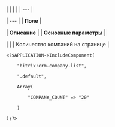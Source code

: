 |  |  |  |
| --- |

| --- |
| **Поле** |

| **Описание** |
| **Основные параметры** |

| |
| Количество компаний на странице |

```
<?$APPLICATION->IncludeComponent(

	"bitrix:crm.company.list",

	".default",

	Array(

		"COMPANY_COUNT" => "20"

	)

);?>


```